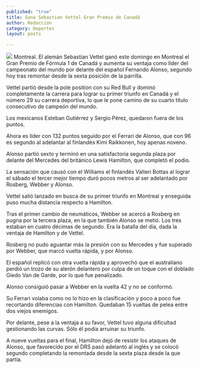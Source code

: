 ```yaml
---
published: "true"
title: Gana Sebastian Vettel Gran Premio de Canadá
author: Redacción
category: Deportes
layout: posts

---
```


![](http://i.imgur.com/B32Cyk9m.jpg)
Montreal. El alemán Sebastian Vettel ganó este domingo en Montreal el Gran Premio de Fórmula 1 de Canadá y aumenta su ventaja como líder del campeonato del mundo por delante del español Fernando Alonso, segundo hoy tras remontar desde la sexta posición de la parrilla.

Vettel partió desde la pole position con su Red Bull y dominó completamente la carrera para lograr su primer triunfo en Canadá y el número 29 su carrera deportiva, lo que le pone camino de su cuarto título consecutivo de campeón del mundo.

Los mexicanos Esteban Gutiérrez y Sergio Pérez, quedaron fuera de los puntos.

Ahora es líder con 132 puntos seguido por el Ferrari de Alonso, que con 96 es segundo al adelantar al finlandés Kimi Raikkonen, hoy apenas noveno.

Alonso partió sexto y terminó en una satisfactoria segunda plaza por delante del Mercedes del británico Lewis Hamilton, que completó el podio.

La sensación que causó con el Williams el finlandés Valteri Bottas al lograr el sábado el tercer mejor tiempo duró pocos metros al ser adelantado por Rosberg, Webber y Alonso.

Vettel salió lanzado en busca de su primer triunfo en Montreal y enseguida puso mucha distancia respecto a Hamilton.

Tras el primer cambio de neumáticos, Webber se acercó a Rosberg en pugna por la tercera plaza, en la que también Alonso se metió. Los tres estaban en cuatro décimas de segundo. Era la batalla del día, dada la ventaja de Hamilton y de Vettel.

Rosberg no pudo aguantar más la presión con su Mercedes y fue superado por Webber, que marcó vuelta rápida, y por Alonso.

El español replicó con otra vuelta rápida y aprovechó que el australiano perdió un trozo de su alerón delantero por culpa de un toque con el doblado Giedo Van de Garde, por lo que fue penalizado.

Alonso consiguió pasar a Webber en la vuelta 42 y no se conformó.

Su Ferrari volaba como no lo hizo en la clasificación y poco a poco fue recortando diferencias con Hamilton. Quedaban 15 vueltas de pelea entre dos viejos enemigos.

Por delante, pese a la ventaja a su favor, Vettel tuvo alguna dificultad gestionando las curvas. Sólo él podía arruinar su triunfo.

A nueve vueltas para el final, Hamilton dejó de resistir los ataques de Alonso, que favorecido por el DRS pasó adelantó al inglés y se colocó segundo completando la remontada desde la sexta plaza desde la que partía.
